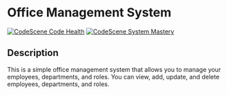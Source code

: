 # Office Management System
[![CodeScene Code Health](https://codescene.io/projects/43289/status-badges/code-health)](https://codescene.io/projects/43289)
[![CodeScene System Mastery](https://codescene.io/projects/43289/status-badges/system-mastery)](https://codescene.io/projects/43289)

## Description

This is a simple office management system that allows you to manage your employees, departments, and roles. You can
view, add, update, and delete employees, departments, and roles.
